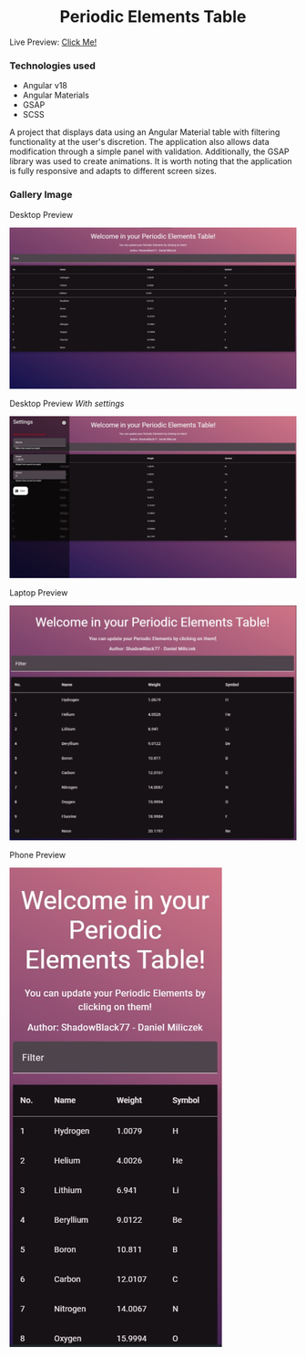 <div>
  <div>
    <h1 align="center">Periodic Elements Table</h1>
  </div>
  <div>
    <div>
      <p>
        Live Preview: <a href="https://shadowblack77-periodic-elements-table.netlify.app/" target="_blank">Click Me!</a>
      </p>
    </div>
    <div>
      <div>
        <h3>Technologies used</h3>
      </div>
      <div>
        <ul>
          <li>Angular v18</li>
          <li>Angular Materials</li>
          <li>GSAP</li>
          <li>SCSS</li>
        </ul>
      </div>
    </div>
    <div>
      <p>
        A project that displays data using an Angular Material table with filtering functionality at the user's discretion. The application also allows data modification through a simple panel with validation. Additionally, the GSAP library was used to create animations. It is worth noting that the application is fully responsive and adapts to different screen sizes.
      </p>
    </div>
    <div>
      <div>
        <h3>Gallery Image</h3>
      </div>
      <div>
        <div>
          <p>Desktop Preview</p>
          <img src="./public/images/desktop-view-no-settings.jpg" alt="Desktop Preview" />
        </div>
      </div>
            <div>
        <div>
          <p>Desktop Preview <i>With settings</i></p>
          <img src="./public/images/desktop-view-settings.jpg" alt="Desktop Preview" />
        </div>
      </div>
      <div>
        <div>
          <p>Laptop Preview</p>
          <img src="./public/images/laptop-view.jpg" alt="Laptop Preview" />
        </div>
      </div>
      <div>
        <div>
          <p>Phone Preview</p>
          <img src="./public/images/phone-view.jpg" alt="Phone Preview" />
        </div>
      </div>
    </div>
  </div>
</div>